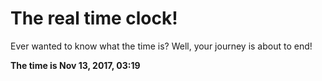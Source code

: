 # The real time clock!

Ever wanted to know what the time is? Well, your journey is about to end!

**The time is Nov 13, 2017, 03:19**